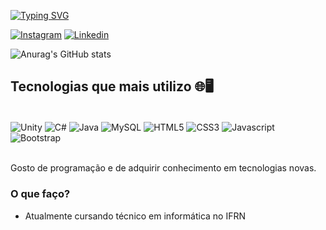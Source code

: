 
[![Typing SVG](https://readme-typing-svg.herokuapp.com?font=Fira+Code&weight=500&pause=1000&color=000000&width=435&lines=Ol%C3%A1%2C+eu+sou+o+Wermesson+%F0%9F%91%80%F0%9F%91%8B)](https://git.io/typing-svg)

[![Instagram](https://img.shields.io/badge/Instagram-E4405F?style=for-the-badge&logo=instagram&logoColor=white)](https://instagram.com/eu_wermesson)
[![Linkedin](https://img.shields.io/badge/LinkedIn-0077B5?style=for-the-badge&logo=linkedin&logoColor=white)](https://www.linkedin.com/in/wermesson-cleinaldo-barbosa-da-silva-2497932b8/)

![Anurag's GitHub stats](https://github-readme-stats.vercel.app/api?username=wermesson-silva&show_icons=true&theme=transparent)

## Tecnologias que mais utilizo 🌐🖥️

<div style= "display: inline_block"><br/>
    <img align="center" alt="Unity"src = "https://img.shields.io/badge/Unity-100000?style=for-the-badge&logo=unity&logoColor=white"/>
    <img align="center" alt="C#"src = "https://img.shields.io/badge/C%23-239120?style=for-the-badge&logo=c-sharp&logoColor=white"/>
    <img align="center" alt="Java"src = "https://img.shields.io/badge/Java-ED8B00?style=for-the-badge&logo=openjdk&logoColor=white"/>
    <img align="center" alt="MySQL"src = "https://img.shields.io/badge/MySQL-005C84?style=for-the-badge&logo=mysql&logoColor=white"/>
    <img align="center" alt="HTML5"src = "https://img.shields.io/badge/HTML5-E34F26?style=for-the-badge&logo=html5&logoColor=white"/>
    <img align="center" alt="CSS3"src = "https://img.shields.io/badge/CSS3-1572B6?style=for-the-badge&logo=css3&logoColor=white"/>
    <img align="center" alt="Javascript"src = "https://img.shields.io/badge/JavaScript-F7DF1E?style=for-the-badge&logo=javascript&logoColor=black"/>
    <img align="center" alt="Bootstrap"src = "https://img.shields.io/badge/Bootstrap-563D7C?style=for-the-badge&logo=bootstrap&logoColor=white"/>
    


</div>
<br/>

Gosto de programação e de adquirir conhecimento em tecnologias novas.
<br/>

### O que faço?

- Atualmente cursando técnico em informática no IFRN
